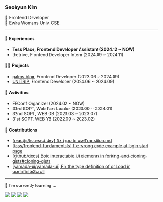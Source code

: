 <!--![header](https://capsule-render.vercel.app/api?type=waving&color=gradient&customColorList=15&height=170&section=header&text=&fontColor=black&fontSize=30&fontAlignY=30&desc=.&descAlignY=48)-->


 
### Seohyun Kim
🖤 Frontend Developer<br/>
🖤 Ewha Womans Univ. CSE<br/>

---
#### 🚀 Experiences

- <strong> Toss Place, Frontend Developer Assistant (2024.12 ~ NOW)</strong>
- thetrive, Frontend Developer Intern (2024.09 ~ 2024.11)

#### 👩‍💻 Projects
- <a href="https://official.palms.blog">palms.blog</a>, Frontend Developer (2023.06 ~ 2024.09)
- <a href="https://github.com/TEAM-UNITRIP/UNITRIP-FrontEnd">UNITRIP</a>, Frontend Developer  (2024.06 ~ 2024.09)

#### 👾 Activities
- FEConf Organizer (2024.02 ~  NOW)
- 33rd SOPT, Web Part Leader (2023.09 ~ 2024.01)
- 32nd SOPT, WEB OB (2023.03 ~ 2023.07)
- 31st SOPT, WEB YB (2022.09 ~ 2023.02)

#### 💫 Contributions</h3>
<ul>
<li><a href="https://github.com/reactjs/ko.react.dev/pull/1192">[reactjs/ko.react.dev] fix typo in useTransition.md</a></li>
<li><a href="https://github.com/toss/frontend-fundamentals/pull/26">[toss/frontend-fundamentals] fix: wrong code example at login start page</a></li>
<li><a href="https://github.com/github/docs/pull/33247">[github/docs] Bold interactable UI elements in forking-and-cloning-gists#cloning-gists</a></li>
<li><a href="https://github.com/yamada-ui/yamada-ui/pull/1711">[yamada-ui/yamada-ui] Fix the type definition of onLoad in useInfiniteScroll</a></li>
</ul>

---
🌱 I’m currently learning ...

<!--img align="right" src="https://github-readme-stats.vercel.app/api/top-langs/?username=seobbang&layout=compact"/!--> 
<p align="left">
  <img src="https://img.shields.io/badge/React-61DAFB?style=flat-square&logo=React&logoColor=white">
  <img src="https://img.shields.io/badge/Next.js-000000?style=flat-square&logo=Next.js&logoColor=white"/>
  <img src="https://img.shields.io/badge/JavaScript-F7DF1E?style=flat-square&logo=JavaScript&logoColor=white">
  <img src="https://img.shields.io/badge/TypeScript-3178C6?style=flat-square&logo=TypeScript&logoColor=white"><br/>
</p>
<!-- - 🌱 I’m currently learning ...

**Others**
<p align="left">
  <img src="https://img.shields.io/badge/Python-3776AB?style=flat-square&logo=Python&logoColor=white">
  <img src="https://img.shields.io/badge/C-A8B9CC?style=flat-square&logo=C&logoColor=white">  
  <img src="https://img.shields.io/badge/Java-007396?style=flat-square&logo=Java&logoColor=white"/>
 <img src="https://img.shields.io/badge/MySQL-4479A1?style=flat-square&logo=MySQL&logoColor=white"/>
</p> -->

<!--
---
<h3>📝 Blog</h3>
<p aling="left">
🌴 <a href="https://seohyun.palms.blog"><strong>palms.blog</strong></a> (now!)
</p>
<p align="left">
<a href="https://velog.io/@seobbang"><img src="https://img.shields.io/badge/velog-11B48A?style=flat-square&logo=Vimeo&logoColor=white&link=https://velog.io/@seobbang" /></a></p>!-->

<!-- ![Anurag's GitHub stats](https://github-readme-stats.vercel.app/api?username=seobbang&show_icons=true&theme=swift) -->


<!-- <h3 align="left">🌈 Follow Me 🌈</h3>
<p align="left">
  <a href="https://velog.io/@seobbang"><img src="https://img.shields.io/badge/velog-11B48A?style=flat-square&logo=Vimeo&logoColor=white&link=https://velog.io/@seobbang"/>&nbsp
</p> -->

<!--
**seobbang/seobbang** is a ✨ _special_ ✨ repository because its `README.md` (this file) appears on your GitHub profile.

Here are some ideas to get you started:



- 🔭 I’m currently working on ...
- 👯 I’m looking to collaborate on ...
- 🤔 I’m looking for help with ...
- 💬 Ask me about ...
- 📫 How to reach me: ...
- 😄 Pronouns: ...
- ⚡ Fun fact: ...
-->
